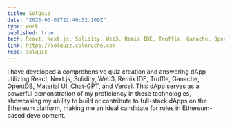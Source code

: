```yaml
---
title: SolQuiz
date: "2023-06-01T22:40:32.169Z"
type: work
published: true
tech: React, Next.js, Solidity, Web3, Remix IDE, Truffle, Ganache, OpentDB, Material UI, Chat-GPT, Vercel
link: https://solquiz.coleruche.com
repo: solquiz
---
```


I have developed a comprehensive quiz creation and answering dApp utilizing React, Next.js, Solidity, Web3, Remix IDE, Truffle, Ganache, OpentDB, Material UI, Chat-GPT, and Vercel. This dApp serves as a powerful demonstration of my proficiency in these technologies, showcasing my ability to build or contribute to full-stack dApps on the Ethereum platform, making me an ideal candidate for roles in Ethereum-based development.
